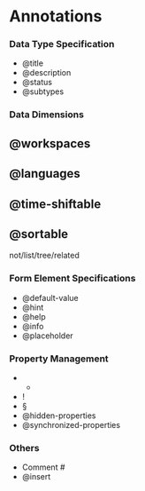 # Annotations
### Data Type Specification
* @title
* @description
* @status
* @subtypes

### Data Dimensions
## @workspaces
## @languages
## @time-shiftable
## @sortable

not/list/tree/related

### Form Element Specifications

* @default-value
* @hint
* @help
* @info
* @placeholder

### Property Management
* *
* !
* §
* @hidden-properties
* @synchronized-properties

### Others
* Comment #
* @insert